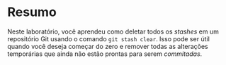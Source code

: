 # Resumo

Neste laboratório, você aprendeu como deletar todos os _stashes_ em um repositório Git usando o comando `git stash clear`. Isso pode ser útil quando você deseja começar do zero e remover todas as alterações temporárias que ainda não estão prontas para serem _commitadas_.
